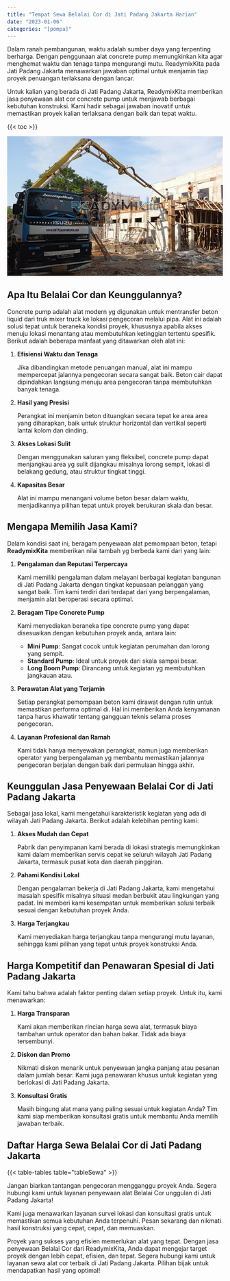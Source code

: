 ```yaml
---
title: "Tempat Sewa Belalai Cor di Jati Padang Jakarta Harian"
date: "2023-01-06"
categories: "[pompa]"
---
```


Dalam ranah pembangunan, waktu adalah sumber daya yang terpenting berharga. Dengan penggunaan alat concrete pump memungkinkan kita agar menghemat waktu dan tenaga tanpa mengurangi mutu. ReadymixKita pada Jati Padang Jakarta menawarkan jawaban optimal untuk menjamin tiap proyek penuangan terlaksana dengan lancar.

Untuk kalian yang berada di Jati Padang Jakarta, ReadymixKita memberikan jasa penyewaan alat cor concrete pump untuk menjawab berbagai kebutuhan konstruksi. Kami hadir sebagai jawaban inovatif untuk memastikan proyek kalian terlaksana dengan baik dan tepat waktu.

{{< toc >}}

![Tempat Sewa Belalai Cor di Jati Padang Jakarta Harian](/images/pompa/sewa-pompa-26.jpg)

## Apa Itu Belalai Cor dan Keunggulannya?

Concrete pump adalah alat modern yg digunakan untuk mentransfer beton liquid dari truk mixer truck ke lokasi pengecoran melalui pipa. Alat ini adalah solusi tepat untuk beraneka kondisi proyek, khususnya apabila akses menuju lokasi menantang atau membutuhkan ketinggian tertentu spesifik. Berikut adalah beberapa manfaat yang ditawarkan oleh alat ini:

1. **Efisiensi Waktu dan Tenaga**

   Jika dibandingkan metode penuangan manual, alat ini mampu mempercepat jalannya pengecoran secara sangat baik. Beton cair dapat dipindahkan langsung menuju area pengecoran tanpa membutuhkan banyak tenaga.

2. **Hasil yang Presisi**

   Perangkat ini menjamin beton dituangkan secara tepat ke area area yang diharapkan, baik untuk struktur horizontal dan vertikal seperti lantai kolom dan dinding.

3. **Akses Lokasi Sulit**

   Dengan menggunakan saluran yang fleksibel, concrete pump dapat menjangkau area yg sulit dijangkau misalnya lorong sempit, lokasi di belakang gedung, atau struktur tingkat tinggi.

4. **Kapasitas Besar**

   Alat ini mampu menangani volume beton besar dalam waktu, menjadikannya pilihan tepat untuk proyek berukuran skala dan besar.

## Mengapa Memilih Jasa Kami?

Dalam kondisi saat ini, beragam penyewaan alat pemompaan beton, tetapi **ReadymixKita** memberikan nilai tambah yg berbeda kami dari yang lain:

1. **Pengalaman dan Reputasi Terpercaya**

   Kami memiliki pengalaman dalam melayani berbagai kegiatan bangunan di Jati Padang Jakarta dengan tingkat kepuasaan pelanggan yang sangat baik. Tim kami terdiri dari terdapat dari yang berpengalaman, menjamin alat beroperasi secara optimal.

2. **Beragam Tipe Concrete Pump**

   Kami menyediakan beraneka tipe concrete pump yang dapat disesuaikan dengan kebutuhan proyek anda, antara lain:
   - **Mini Pump**: Sangat cocok untuk kegiatan perumahan dan lorong yang sempit.
   - **Standard Pump**: Ideal untuk proyek dari skala sampai besar.
   - **Long Boom Pump**: Dirancang untuk kegiatan yg membutuhkan jangkauan atau.

3. **Perawatan Alat yang Terjamin**

   Setiap perangkat pemompaan beton kami dirawat dengan rutin untuk memastikan performa optimal di. Hal ini memberikan Anda kenyamanan tanpa harus khawatir tentang gangguan teknis selama proses pengecoran.

4. **Layanan Profesional dan Ramah**

   Kami tidak hanya menyewakan perangkat, namun juga memberikan operator yang berpengalaman yg membantu memastikan jalannya pengecoran berjalan dengan baik dari permulaan hingga akhir.

## Keunggulan Jasa Penyewaan Belalai Cor di Jati Padang Jakarta

Sebagai jasa lokal, kami mengetahui karakteristik kegiatan yang ada di wilayah Jati Padang Jakarta. Berikut adalah kelebihan penting kami:

1. **Akses Mudah dan Cepat**

   Pabrik dan penyimpanan kami berada di lokasi strategis memungkinkan kami dalam memberikan servis cepat ke seluruh wilayah Jati Padang Jakarta, termasuk pusat kota dan daerah pinggiran.

2. **Pahami Kondisi Lokal**

   Dengan pengalaman bekerja di Jati Padang Jakarta, kami mengetahui masalah spesifik misalnya situasi medan berbukit atau lingkungan yang padat. Ini memberi kami kesempatan untuk memberikan solusi terbaik sesuai dengan kebutuhan proyek Anda.

3. **Harga Terjangkau**

   Kami menyediakan harga terjangkau tanpa mengurangi mutu layanan, sehingga kami pilihan yang tepat untuk proyek konstruksi Anda.

## Harga Kompetitif dan Penawaran Spesial di Jati Padang Jakarta

Kami tahu bahwa adalah faktor penting dalam setiap proyek. Untuk itu, kami menawarkan:

1. **Harga Transparan**

   Kami akan memberikan rincian harga sewa alat, termasuk biaya tambahan untuk operator dan bahan bakar. Tidak ada biaya tersembunyi.

2. **Diskon dan Promo**

   Nikmati diskon menarik untuk penyewaan jangka panjang atau pesanan dalam jumlah besar. Kami juga penawaran khusus untuk kegiatan yang berlokasi di Jati Padang Jakarta.

3. **Konsultasi Gratis**

   Masih bingung alat mana yang paling sesuai untuk kegiatan Anda? Tim kami siap memberikan konsultasi gratis untuk membantu Anda memilih jawaban terbaik.

## Daftar Harga Sewa Belalai Cor di Jati Padang Jakarta

{{< table-tables table="tableSewa" >}}

Jangan biarkan tantangan pengecoran mengganggu proyek Anda. Segera hubungi kami untuk layanan penyewaan alat Belalai Cor unggulan di Jati Padang Jakarta!

Kami juga menawarkan layanan survei lokasi dan konsultasi gratis untuk memastikan semua kebutuhan Anda terpenuhi. Pesan sekarang dan nikmati hasil konstruksi yang cepat, cepat, dan memuaskan.

Proyek yang sukses yang efisien memerlukan alat yang tepat. Dengan jasa penyewaan Belalai Cor dari ReadymixKita, Anda dapat mengejar target proyek dengan lebih cepat, efisien, dan tepat. Segera hubungi kami untuk layanan sewa alat cor terbaik di Jati Padang Jakarta. Pilihan bijak untuk mendapatkan hasil yang optimal!